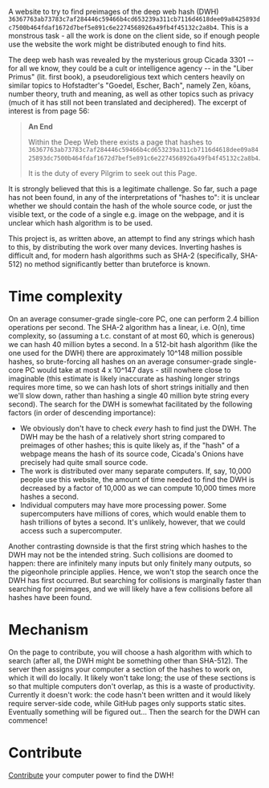 A website to try to find preimages of the deep web hash (DWH) <code>36367763ab73783c7af284446c59466b4cd653239a311cb7116d4618dee09a8425893dc7500b464fdaf1672d7bef5e891c6e2274568926a49fb4f45132c2a8b4</code>. This is a monstrous task - all the work is done on the client side, so if enough people use the website the work might be distributed enough to find hits.

The deep web hash was revealed by the mysterious group Cicada 3301 -- for all we know, they could be a cult or intelligence agency -- in the "Liber Primus" (lit. first book), a pseudoreligious text which centers heavily on similar topics to Hofstadter's "Goedel, Escher, Bach", namely Zen, kōans, number theory, truth and meaning, as well as other topics such as privacy (much of it has still not been translated and deciphered). The excerpt of interest is from page 56:

> **An End**
>
> Within the Deep Web there exists a page that hashes to <code>36367763ab73783c7af284446c59466b4cd653239a311cb7116d4618dee09a8425893dc7500b464fdaf1672d7bef5e891c6e2274568926a49fb4f45132c2a8b4</code>.
>
> It is the duty of every Pilgrim to seek out this Page.

It is strongly believed that this is a legitimate challenge. So far, such a page has not been found, in any of the interpretations of "hashes to": it is unclear whether we should contain the hash of the whole source code, or just the visible text, or the code of a single e.g. image on the webpage, and it is unclear which hash algorithm is to be used.

This project is, as written above, an attempt to find any strings which hash to this, by distributing the work over many devices. Inverting hashes is difficult and, for modern hash algorithms such as SHA-2 (specifically, SHA-512) no method significantly better than bruteforce is known.

# Time complexity

On an average consumer-grade single-core PC, one can perform 2.4 billion operations per second. The SHA-2 algorithm has a linear, i.e. O(n), time complexity, so (assuming a t.c. constant of at most 60, which is generous) we can hash 40 million bytes a second. In a 512-bit hash algorithm (like the one used for the DWH) there are approximately 10^148 million possible hashes, so brute-forcing all hashes on an average consumer-grade single-core PC would take at most 4 x 10^147 days - still nowhere close to imaginable (this estimate is likely inaccurate as hashing longer strings requires more time, so we can hash lots of short strings initially and then we'll slow down, rather than hashing a single 40 million byte string every second). The search for the DWH is somewhat facilitated by the following factors (in order of descending importance):

- We obviously don't have to check *every* hash to find just the DWH. The DWH may be the hash of a relatively short string compared to preimages of other hashes; this is quite likely as, if the "hash" of a webpage means the hash of its source code, Cicada's Onions have precisely had quite small source code.
- The work is distributed over many separate computers. If, say, 10,000 people use this website, the amount of time needed to find the DWH is decreased by a factor of 10,000 as we can compute 10,000 times more hashes a second.
- Individual computers may have more processing power. Some supercomputers have millions of cores, which would enable them to hash trillions of bytes a second. It's unlikely, however, that we could access such a supercomputer.

Another contrasting downside is that the first string which hashes to the DWH may not be the intended string. Such collisions are doomed to happen: there are infinitely many inputs but only finitely many outputs, so the pigeonhole principle applies. Hence, we won't stop the search once the DWH has first occurred. But searching for collisions is marginally faster than searching for preimages, and we will likely have a few collisions before all hashes have been found.

# Mechanism

On the page to contribute, you will choose a hash algorithm with which to search (after all, the DWH might be something other than SHA-512). The server then assigns your computer a section of the hashes to work on, which it will do locally. It likely won't take long; the use of these sections is so that multiple computers don't overlap, as this is a waste of productivity. Currently it doesn't work: the code hasn't been written and it would likely require server-side code, while GitHub pages only supports static sites. Eventually something will be figured out... Then the search for the DWH can commence!

# Contribute

[Contribute](compute.md) your computer power to find the DWH!
